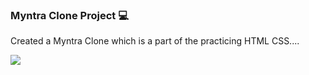 ### Myntra Clone Project 💻
Created a Myntra Clone which is a part of the practicing HTML CSS....

<img src="https://miro.medium.com/v2/resize:fit:1400/1*WZcCQ32m9WXBAG_lm_Bmrw.png" >
